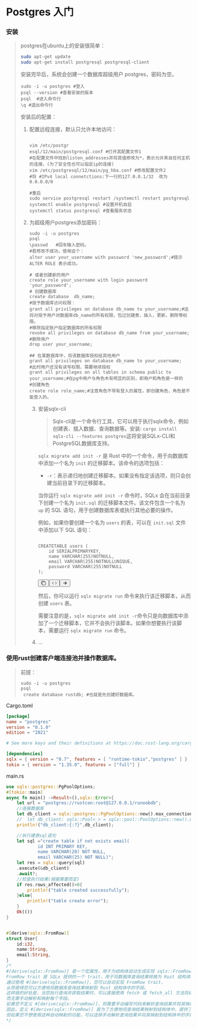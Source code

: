 # Postgres 入门

### 安装

> postgres在ubuntu上的安装很简单：
>
> ```bash
> sudo apt-get update
> sudo apt-get install postgresql postgresql-client
> ```
>
> 安装完毕后，系统会创建一个数据库超级用户 postgres，密码为空。
>
> ```
> sudo -i -u postgres #登入
> psql --version #查看安装的版本
> psql  #进入命令行
> \q #退出命令行
> ```
>
> 安装后的配置：
>
> 1. 配置远程连接，默认只允许本地访问：
>    ```
>
>    vim /etc/postgr
>    esql/12/main/postgresql.conf #打开其配置文件1
>    #在配置文件中找到listen_addresses并将其值修改为*，表示允许来自任何主机的连接，(为了安全性也可以指定ip的连接)
>    vim /etc/postgresql/12/main/pg_hba.conf #修改配置文件2
>    #将 #IPv4 local connetctions:下一行的127.0.0.1/32  改为0.0.0.0/0
>
>    #重启
>    sudo service postgresql restart /systemctl restart postgresql
>    systemctl enable postgresql #设置开机自启
>    systemctl status postgresql #查看服务状态
>    ```
> 2. 为超级用户postgres添加密码：
>    ```
>    sudo -i -u postgres
>    psql
>    \passwd   #回车输入密码。
>    #若修改不成功，使用这个：
>    alter user your_username with password 'new_password';#提示 ALTER ROLE 表示成功。
>
>    # 或者创建新的用户
>    create role your_username with login password 'your_password';
>    # 创建数据库
>    create database  db_name;
>    #授予数据库访问权限：
>    grant all privileges on database db_name to your_username;#这将对授予用户对数据库db_name的所有权限，包过创建表，插入，更新，删除等权限。
>    #移除指定账户指定数据库的所有权限
>    revoke all privileges on database db_name from your_username;
>    #删除用户
>    drop user your_username;
>
>    ## 在某数据库中，将该数据库授权给其他用户
>    grant all privileges on database db_name to your_username;
>    #此时用户还没有读写权限，需要继续授权
>    grant all privileges on all tables in schema public to your_username;#在pg中用户与角色木有明显的区别，即用户和角色是一样的
>    #创建角色
>    create role role_name;#注意角色不带有登入的属性，即创建角色，角色是不能登入的。
>
>    ```
>
>    3. 安装sqlx-cli
>
>       > Sqlx-cli是一个命令行工具，它可以用于执行sqlx命令，例如创建表、插入数据、查询数据等。安装: ``cargo install sqlx-cli --features postgres``这将安装SQLx-CLI和PostgreSQL数据库支持。
>       >
>
>       `sqlx migrate add init -r` 是 Rust 中的一个命令，用于向数据库中添加一个名为 `init` 的迁移脚本。该命令的选项包括：
>
>       * `-r`：表示递归地创建迁移脚本。如果没有指定该选项，则只会创建当前目录下的迁移脚本。
>
>       当你运行 `sqlx migrate add init -r` 命令时，SQLx 会在当前目录下创建一个名为 `init.sql` 的迁移脚本文件。该文件包含一个名为 `up` 的 SQL 语句，用于创建数据库表或执行其他必要的操作。
>
>       例如，如果你要创建一个名为 `users` 的表，可以在 `init.sql` 文件中添加以下 SQL 语句：
>
>       <pre><div class="relative"><div></div><pre><code class="language-sql"><span><span class="token">CREATE</span><span></span><span class="token">TABLE</span><span> users </span><span class="token">(</span><span>
>       </span></span><span><span>    id </span><span class="token">SERIAL</span><span></span><span class="token">PRIMARY</span><span></span><span class="token">KEY</span><span class="token">,</span><span>
>       </span></span><span><span>    name </span><span class="token">VARCHAR</span><span class="token">(</span><span class="token">255</span><span class="token">)</span><span></span><span class="token">NOT</span><span></span><span class="token">NULL</span><span class="token">,</span><span>
>       </span></span><span><span>    email </span><span class="token">VARCHAR</span><span class="token">(</span><span class="token">255</span><span class="token">)</span><span></span><span class="token">NOT</span><span></span><span class="token">NULL</span><span></span><span class="token">UNIQUE</span><span class="token">,</span><span>
>       </span></span><span><span>    password </span><span class="token">VARCHAR</span><span class="token">(</span><span class="token">255</span><span class="token">)</span><span></span><span class="token">NOT</span><span></span><span class="token">NULL</span><span>
>       </span></span><span><span></span><span class="token">)</span><span class="token">;</span><span>
>       </span></span><span></span></code></pre><div></div><button class="absolute right-12 top-0 mt-2 mr-2 hover:text-blue-500"><svg stroke="currentColor" fill="currentColor" stroke-width="0" viewBox="0 0 512 512" class="w-5 h-5" height="1em" width="1em" xmlns="http://www.w3.org/2000/svg"><rect width="336" height="336" x="128" y="128" fill="none" stroke-linejoin="round" stroke-width="32" rx="57" ry="57"></rect><path fill="none" stroke-linecap="round" stroke-linejoin="round" stroke-width="32" d="M383.5 128l.5-24a56.16 56.16 0 00-56-56H112a64.19 64.19 0 00-64 64v216a56.16 56.16 0 0056 56h24"></path></svg></button><button class="absolute right-6 top-0 mt-2 mr-2 hover:text-blue-500"><svg stroke="currentColor" fill="currentColor" stroke-width="0" viewBox="0 0 512 512" class="w-5 h-5" height="1em" width="1em" xmlns="http://www.w3.org/2000/svg"><path fill="none" stroke-linecap="round" stroke-linejoin="round" stroke-width="32" d="M160 368L32 256l128-112m192 224l128-112-128-112"></path></svg></button><button class="absolute right-0 top-0 mt-2 mr-2 hover:text-blue-500"><svg stroke="currentColor" fill="currentColor" stroke-width="0" viewBox="0 0 512 512" class="w-5 h-5" height="1em" width="1em" xmlns="http://www.w3.org/2000/svg"><path fill="none" stroke-linecap="round" stroke-linejoin="round" stroke-width="48" d="M268 112l144 144-144 144m124-144H100"></path></svg></button></div></pre>
>
>       然后，你可以运行 `sqlx migrate run` 命令来执行该迁移脚本，从而创建 `users` 表。
>
>       需要注意的是，`sqlx migrate add init -r`命令只是向数据库中添加了一个迁移脚本，它并不会执行该脚本。如果你想要执行该脚本，需要运行 `sqlx migrate run` 命令。
>    3. ...

### 使用rust创建客户端连接池并操作数据库。

> 前提：
>
> ```
> sudo -i -u postgres
> psql
>  create database rustdb; #也就是先创建好数据库。
> ```

Cargo.toml

```toml
[package]
name = "postgres"
version = "0.1.0"
edition = "2021"

# See more keys and their definitions at https://doc.rust-lang.org/cargo/reference/manifest.html

[dependencies]
sqlx = { version = "0.7", features = [ "runtime-tokio","postgres" ] }
tokio = { version = "1.35.0", features = ["full"] }
```

main.rs

```rust
use sqlx::postgres::PgPoolOptions;
#[tokio::main]
async fn main() ->Result<(),sqlx::Error>{
    let url = "postgres://rustcon:root@127.0.0.1/runoobdb";
    //连接数据库
    let db_client = sqlx::postgres::PgPoolOptions::new().max_connections(20).connect(&url).await?;
    //  let db_client: sqlx::Pool<_> = sqlx::pool::PoolOptions::new().max_connections(10).connect(url).await?;
    println!("db_client:{:?}",db_client);

    //执行建表sql语句
    let sql ="create table if not exists email(
            id INT PRIMARY KEY,
            name VARCHAR(20) NOT NULL,
            email VARCHAR(25) NOT NULL)";
    let res = sqlx::query(sql)
    .execute(&db_client)
    .await?;
    //检查执行结果(根据需要而定)
    if res.rows_affected()>0{
        println!("table created successfully");
    }else{
        println!("table create error");
    }
    Ok(())
}


#[derive(sqlx::FromRow)]
struct User{
    id:i32,
    name:String,
    email:String,
}
/*
#[derive(sqlx::FromRow)] 是一个宏属性，用于为结构体自动生成实现 sqlx::FromRow trait 的代码。
FromRow trait 是 SQLx 提供的一个 trait，用于将数据库查询结果转换为 Rust 结构体。
通过使用 #[derive(sqlx::FromRow)]，您可以自动实现 FromRow trait，
从而使得您可以方便地将数据库查询结果映射到 Rust 结构体中的字段。
这样做的好处是，当您执行查询并获取结果时，可以直接使用 fetch 或 fetch_all 方法将结果转换为定义的结构体类型，
而无需手动解析和映射每个字段。
如果您不定义 #[derive(sqlx::FromRow)]，则需要手动编写代码来解析查询结果并将其映射到结构体中的字段。
因此，定义 #[derive(sqlx::FromRow)] 是为了方便地将查询结果映射到结构体中，提供了更简洁和易用的方式。
但如果您不想使用这种自动映射的功能，可以选择手动解析查询结果并将其映射到结构体中的字段。
*/
```
